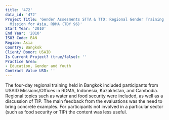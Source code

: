 ```yaml
---
title: '472'
data_id: '472'
Project Title: 'Gender Assesments STTA & TTO: Regional Gender Training: Regional Development
  Mission for Asia, RDMA (TDY 96)'
Start Year: '2010'
End Year: '2010'
ISO3 Code: BAN
Region: Asia
Country: Bangkok
Client/ Donor: USAID
Is Current Project? (true/false): ''
Practice Area:
- Education, Gender and Youth
Contract Value USD: ''
---
```


The four-day regional training held in Bangkok included participants from USAID Missions/Offices in RDMA, Indonesia, Kazakhstan, and Cambodia. Regional topics such as water and food security were included, as well as a discussion of TIP. The main feedback from the evaluations was the need to bring concrete examples. For participants not involved in a particular sector (such as food security or TIP) the content was less useful.